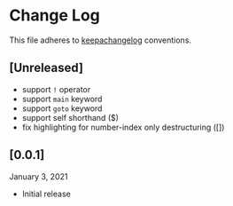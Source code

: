 # Change Log

This file adheres to [keepachangelog](https://keepachangelog.com/en/1.0.0/)
conventions.

## [Unreleased]

- support `!` operator
- support `main` keyword
- support `goto` keyword
- support self shorthand ($)
- fix highlighting for number-index only destructuring ([])

## [0.0.1]

January 3, 2021

- Initial release
